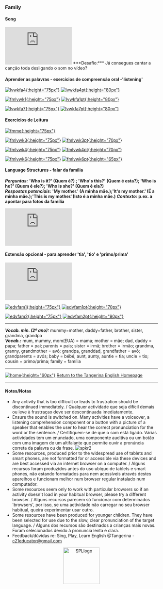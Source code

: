 ### Family

#### Song

<iframe width="220" height="124" src="https://www.youtube.com/embed/GiRUF7hvWuM" frameborder="0" allow="accelerometer; autoplay; encrypted-media; gyroscope; picture-in-picture" allowfullscreen></iframe>    
***Desafio:*** Já consegues cantar a canção toda desligando o som no vídeo?  

#### Aprender as palavras - exercícios de compreensão oral -'listening'

[![lvwkfa4](https://1blockatatime.github.io/English/images/lvwkfa4.PNG){:height="75px"}](https://www.liveworksheets.com/worksheets/en/English_as_a_Second_Language_(ESL)/Family_members/Family_Members_nj183575ue) [![lvwkfa4pt](https://1blockatatime.github.io/English/images/lvwkfa4_pt.png){:height="80px"}](https://www.liveworksheets.com/worksheets/en/English_as_a_Second_Language_(ESL)/Family_members/Family_Members_nj183575ue)

[![fmlvwk1](https://1blockatatime.github.io/English/images/fmlvwk1.PNG){:height="75px"}](https://www.liveworksheets.com/worksheets/en/English_as_a_Second_Language_(ESL)/The_family/Family_words_yi15828ja) [![lvwkfa1pt](https://1blockatatime.github.io/English/images/lvwkfa1_pt.png){:height="80px"}](https://www.liveworksheets.com/worksheets/en/English_as_a_Second_Language_(ESL)/The_family/Family_words_yi15828ja)  

[![lvwkfa7](https://1blockatatime.github.io/English/images/lvwkfa7.PNG){:height="75px"}](https://www.liveworksheets.com/worksheets/en/English_as_a_Second_Language_(ESL)/The_family/Family_members_jv11525ld) [![lvwkfa7pt](https://1blockatatime.github.io/English/images/lvwkfa7_pt.png){:height="80px"}](https://www.liveworksheets.com/worksheets/en/English_as_a_Second_Language_(ESL)/The_family/Family_members_jv11525ld)

#### Exercícios de Leitura

[![fmme](https://1blockatatime.github.io/English/images/fam_car.png){:height="75px"}](https://www.freddiesville.com/games/family-members-memory-game/)  
<!--[![fmmept](https://1blockatatime.github.io/English/images/fmme_pt.png){:height="65px"}](https://www.freddiesville.com/games/family-members-memory-game/)-->

[![fmlvwk3](https://1blockatatime.github.io/English/images/fmlvwk3.PNG){:height="75px"}](https://www.liveworksheets.com/worksheets/en/English_as_a_Second_Language_(ESL)/The_family/Family_-_Read_and_choose_xd37015fb) [![fmlvwk3pt](https://1blockatatime.github.io/English/images/fmlvwk3_pt.png){:height="70px"}](https://www.liveworksheets.com/worksheets/en/English_as_a_Second_Language_(ESL)/The_family/Family_-_Read_and_choose_xd37015fb)  

[![fmlvwk4](https://1blockatatime.github.io/English/images/fmlvwk4.PNG){:height="75px"}](https://www.liveworksheets.com/worksheets/en/English_as_a_Second_Language_(ESL)/The_family/Family_-_Read_and_match_fx37014xf) [![fmlvwk4pt](https://1blockatatime.github.io/English/images/fmlvwk4_pt.png){:height="70px"}](https://www.liveworksheets.com/worksheets/en/English_as_a_Second_Language_(ESL)/The_family/Family_-_Read_and_match_fx37014xf)  

[![fmlvwk6](https://1blockatatime.github.io/English/images/fmlvwk6.PNG){:height="75px"}](https://www.liveworksheets.com/worksheets/en/English_as_a_Second_Language_(ESL)/The_family/This_is_my_family_cy15880pf) [![fmlvwk6pt](https://1blockatatime.github.io/English/images/fmlvwk6_pt.png){:height="65px"}](https://www.liveworksheets.com/worksheets/en/English_as_a_Second_Language_(ESL)/The_family/This_is_my_family_cy15880pf)  

#### Language Structures - falar da família

<!--***Question:*** **'Have you got brothers or sisters?' (Tens/tem irmãos ou irmãs?)**  
***Answer:*** **'Yes, I have.' (Sim, tenho.); 'No, I haven't.' (Não, não tenho.)**  
***Answer:*** **'I've got 1 brother and 2 sisters.' (Tenho um irmão e 2 irmãs.)** --> 

***Perguntas:*** **'Who is it?' (Quem é?) ; 'Who's this?' (Quem é esta?); 'Who is he?' (Quem é ele?); 'Who is she?' (Quem é ela?)**  
***Respostas potenciais:*** **'My mother.' (A minha mãe.);'It's my mother.' (É a minha mãe.);'This is my mother.'(Isto é a minha mãe.)**
***Contexto:*** **p.ex. a apontar para fotos da família**

<iframe width="220" height="124" src="https://www.youtube.com/embed/kgAPgBz90Xs" frameborder="0" allow="accelerometer; autoplay; encrypted-media; gyroscope; picture-in-picture" allowfullscreen></iframe>   
  

<!--***Avaliação:*** Consegues apontar a fotografias da tua família e dizer quem é quem? p.ex. 'Mummy.', 'My mummy.', 'It's my mummy.' ou 'This is my mother.'  

![tpc](https://1blockatatime.github.io/English/images/tpc_pt.png){:height="60px"}  

![fmbk2](https://1blockatatime.github.io/English/images/fmbk2.png){:height="85px"}-->  

#### Extensão opcional - para aprender 'tia', 'tio' e 'primo/prima'
<iframe width="220" height="124" src="https://www.youtube.com/embed/FHaObkHEkHQ" frameborder="0" allow="accelerometer; autoplay; encrypted-media; gyroscope; picture-in-picture" allowfullscreen></iframe>  

[![edvfam1](https://1blockatatime.github.io/English/images/edvfam1.PNG){:height="75px"}](https://www.education.vic.gov.au/languagesonline/english/sect07/no_4/no_4.htm) [![edvfam1pt](https://1blockatatime.github.io/English/images/edvfam1_pt.png){:height="70px"}](https://www.education.vic.gov.au/languagesonline/english/sect07/no_4/no_4.htm)  

[![edvfam2](https://1blockatatime.github.io/English/images/edvfam2.PNG){:height="75px"}](https://www.education.vic.gov.au/languagesonline/english/sect07/no_5/no_5.htm) [![edvfam2pt](https://1blockatatime.github.io/English/images/edvfam2_pt.png){:height="90px"}](https://www.education.vic.gov.au/languagesonline/english/sect07/no_5/no_5.htm)  

<!--[![efgfm](https://1blockatatime.github.io/English/images/efgfm.PNG){:height="75px"}](https://englishflashgames.blogspot.pt/2010/10/family-vocabulary-game.html) [![efgfmpt](https://1blockatatime.github.io/English/images/efgfm_pt.png){:height="75px"}](https://englishflashgames.blogspot.pt/2010/10/family-vocabulary-game.html) 
[![wfam1](https://1blockatatime.github.io/English/images/wfam1.PNG){:height="75px"}](http://www.english-time.eu/hry/family-tree.php?zpet=teacher) [![wfam1pt](https://1blockatatime.github.io/English/images/wfam1_pt.png){:height="75px"}](http://www.english-time.eu/hry/family-tree.php?zpet=teacher)-->  

***

***Vocab. min. (2º ano):*** mummy=mother, daddy=father, brother, sister, grandma, grandpa  
***Vocab.:*** mum, mummy, mom(EUA) = mama; mother = mãe; dad, daddy = papa; father = pai; parents = pais; sister = irmã; brother = irmão; grandma, granny, grandmother = avó; grandpa, granddad, grandfather = avô; grandparents = avós; baby = bébé; aunt, aunty, auntie = tia; uncle = tio; cousin = primo/prima; family = família  

***
[![home](https://1blockatatime.github.io/English/images/home.png){:height="60px"}](https://tangerina-pt.github.io/English) [Return to the Tangerina English Homepage](https://tangerina-pt.github.io/English)

***

#### Notes/Notas
* Any activity that is too difficult or leads to frustration should be discontinued immediately. / Qualquer actividade que seja difícil demais ou leve à frustraçao deve ser descontinuada imediatamente.
* Ensure the sound is switched on. Many activities have a voiceover, a listening comprehension component or a button with a picture of a speaker that enables the user to hear the correct pronunciation for the word or the sentence. / Certifiquem-se de que o som está ligado. Várias actividades tem um enunciado, uma componente auditiva ou um botão com uma imagem de um altifalante que permite ouvir a pronúncia correta da palavra ou da frase. ![spkr2](/images/spkr2.PNG)
* Some resources, produced prior to the widespread use of tablets and smart phones, are not formatted for or accessible via these devices and are best accessed via an internet browser on a computer. / Alguns recursos foram produzidos antes do uso ubíquo de tablets e smart phones, não estando formatados para nem acessíveis através destes aparelhos e funcionam melhor num browser regular instalado num computador.
* Some resources seem only to work with particular browsers so if an activity doesn't load in your habitual browser, please try a different browser. / Alguns recursos parecem só funcionar com determinados 'browsers', por isso, se uma actividade não carregar no seu browser habitual, queira experimentar usar outro.
* Some resources have been produced for younger children. They have been selected for use due to the slow, clear pronunciation of the target language.  / Alguns dos recursos são destinados a crianças mais novas. Foram selecionados devido à pronuncia lenta e clara.
* Feedback/dúvidas re: Sing, Play, Learn English @Tangerina - c21educator@gmail.com  
<p align="center">
<img width="120" src="https://1blockatatime.github.io/English/images2/spl_logo.png" alt="SPLlogo">
</p>
